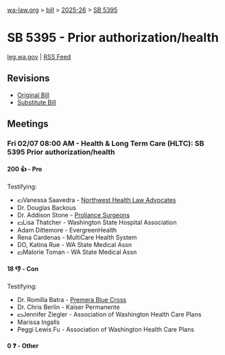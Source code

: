 [wa-law.org](/) > [bill](/bill/) > [2025-26](/bill/2025-26/) > [SB 5395](/bill/2025-26/sb/5395/)

# SB 5395 - Prior authorization/health
[leg.wa.gov](https://app.leg.wa.gov/billsummary?BillNumber=5395&Year=2025&Initiative=false) | [RSS Feed](./rss.xml)

## Revisions
* [Original Bill](1/)
* [Substitute Bill](S/)

## Meetings
### Fri 02/07 08:00 AM - Health & Long Term Care (HLTC): SB 5395 Prior authorization/health
#### 200 👍 - Pro
Testifying:
* 💵Vanessa Saavedra - [Northwest Health Law Advocates](/org/northwest_health_law_advocates/)
* Dr. Douglas Backous
* Dr. Addison Stone - [Proliance Surgeons](/org/proliance_surgeons/)
* 💵Lisa Thatcher - Washington State Hospital Association
* Adam Dittemore - EvergreenHealth
* Rena Cardenas - MultiCare Health System
* DO, Katina Rue - WA State Medical Assn
* 💵Malorie Toman - WA State Medical Assn

#### 18 👎 - Con
Testifying:
* Dr. Romilla Batra - [Premera Blue Cross](/org/premera_blue_cross/)
* Dr. Chris Berlin - Kaiser Permanente
* 💵Jennifer Ziegler - Association of Washington Health Care Plans
* Marissa Ingalls
* Peggi Lewis Fu - Association of Washington Health Care Plans

#### 0 ❓ - Other
